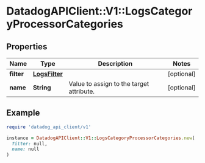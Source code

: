 # DatadogAPIClient::V1::LogsCategoryProcessorCategories

## Properties

| Name | Type | Description | Notes |
| ---- | ---- | ----------- | ----- |
| **filter** | [**LogsFilter**](LogsFilter.md) |  | [optional] |
| **name** | **String** | Value to assign to the target attribute. | [optional] |

## Example

```ruby
require 'datadog_api_client/v1'

instance = DatadogAPIClient::V1::LogsCategoryProcessorCategories.new(
  filter: null,
  name: null
)
```

